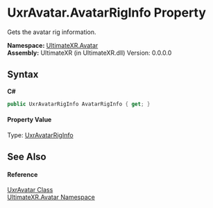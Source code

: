 # UxrAvatar.AvatarRigInfo Property 
 

Gets the avatar rig information.

**Namespace:**&nbsp;<a href="N_UltimateXR_Avatar">UltimateXR.Avatar</a><br />**Assembly:**&nbsp;UltimateXR (in UltimateXR.dll) Version: 0.0.0.0

## Syntax

**C#**<br />
``` C#
public UxrAvatarRigInfo AvatarRigInfo { get; }
```


#### Property Value
Type: <a href="T_UltimateXR_Avatar_Rig_UxrAvatarRigInfo">UxrAvatarRigInfo</a>

## See Also


#### Reference
<a href="T_UltimateXR_Avatar_UxrAvatar">UxrAvatar Class</a><br /><a href="N_UltimateXR_Avatar">UltimateXR.Avatar Namespace</a><br />